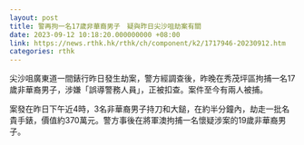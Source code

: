 ```yaml
---
layout: post
title: 警再拘一名17歲非華裔男子　疑與昨日尖沙咀劫案有關
date: 2023-09-12 10:18:20.000000000 +08:00
link: https://news.rthk.hk/rthk/ch/component/k2/1717946-20230912.htm
categories: rthk
---
```


尖沙咀廣東道一間錶行昨日發生劫案，警方經調查後，昨晚在秀茂坪區拘捕一名17歲非華裔男子，涉嫌「誤導警務人員」，正被扣查。案件至今有兩人被捕。

案發在昨日下午近4時，3名非華裔男子持刀和大鎚，在約半分鐘內，劫走一批名貴手錶，價值約370萬元。警方事後在將軍澳拘捕一名懷疑涉案的19歲非華裔男子。

